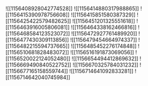 ![[1156408928042774528]]
![[1156414880317988865]]
![[1156415390978756608]]
![[1156415851580387329]]
![[1156425422579482625]]
![[1156451201325551618]]
![[1156463916005806081]]
![[1156464338162466816]]
![[1156468584123523072]]
![[1156472927761489920]]
![[1156477430309113856]]
![[1156479454664974337]]
![[1156482215594737665]]
![[1156485452276174848]]
![[1156510681828483072]]
![[1156516191873069056]]
![[1156520022124052480]]
![[1156654494412869632]]
![[1156669490840522752]]
![[1156670325784031232]]
![[1156677165158559744]]
![[1156714641092833281]]
![[1156714642040745984]]

